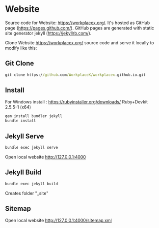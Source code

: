 # Website

Source code for Website: https://workplacex.org/. It's hosted as GitHub page (https://pages.github.com/). GitHub pages are generated with static site generator jekyll (https://jekyllrb.com/). 

Clone Website https://workplacex.org/ source code and serve it locally to modify like this:

## Git Clone
```cmd
git clone https://github.com/WorkplaceX/workplacex.github.io.git
```

## Install
For Windows install : https://rubyinstaller.org/downloads/ Ruby+Devkit 2.5.5-1 (x64)
```cmd
gem install bundler jekyll
bundle install
```

## Jekyll Serve
```cmd
bundle exec jekyll serve
```
Open local website http://127.0.0.1:4000

## Jekyll Build
```cmd
bundle exec jekyll build
```
Creates folder "_site"

## Sitemap
Open local website http://127.0.0.1:4000/sitemap.xml
